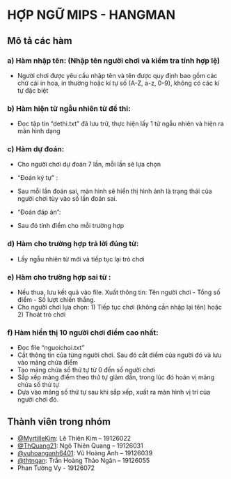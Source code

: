 # HỢP NGỮ MIPS - HANGMAN

## Mô tả các hàm
### a) Hàm nhập tên: (Nhập tên người chơi và kiểm tra tính hợp lệ)
- Người chơi được yêu cầu nhập tên và tên được quy định bao gồm các chữ cái in hoa, in thường hoặc kí tự số (A-Z, a-z, 0-9), không có các kí tự đặc biệt
### b) Hàm hiện từ ngẫu nhiên từ đề thi:
- Đọc tập tin “dethi.txt” đã lưu trữ, thực hiện lấy 1 từ ngẫu nhiên và hiện ra màn hình dạng
### c) Hàm dự đoán:
- Cho người chơi dự đoán 7 lần, mỗi lần sẽ lựa chọn
+ “Đoán ký tự” :
- Sau mỗi lần đoán sai, màn hình sẽ hiển thị hình ảnh là trạng thái của người chơi tùy vào số lần đoán sai.
+ “Đoán đáp án”:
- Sau đó tính điểm cho mỗi trường hợp
### d) Hàm cho trường hợp trả lời đúng từ:
- Lấy ngẫu nhiên từ mới và tiếp tục lại trò chơi
### e) Hàm cho trường hợp sai từ :
- Nếu thua, lưu kết quả vào file. Xuất thông tin: Tên người chơi - Tổng số điểm - Số lượt chiến thắng.
- Cho người chơi lựa chọn: 1) Tiếp tục chơi (không cần nhập lại tên) hoặc 2) Thoát trò chơi
### f) Hàm hiển thị 10 người chơi điểm cao nhất:
- Đọc file “nguoichoi.txt”
- Cắt thông tin của từng người chơi. Sau đó cắt điểm của người đó và lưu vào mảng chứa điểm
- Tạo mảng chứa số thứ tự từ 0 đến số người chơi
- Sắp xếp mảng điểm theo thứ tự giảm dần, trong lúc đó hoán vị mảng chứa số thứ tự
- Dựa vào mảng số thứ tự sau khi sắp xếp, xuất ra màn hình vị trí của người chơi đó.


## Thành viên trong nhóm
- [@MyrtilleKim](https://github.com/MyrtilleKim): Lê Thiên Kim – 19126022 
- [@ThQuang21](https://github.com/ThQuang21): Ngô Thiên Quang – 19126031 
- [@vuhoanganh6401](https://github.com/vuhoanganh6401): Vũ Hoàng Anh – 19126039 
- [@thtngan](https://github.com/thtngan): Trần Hoàng Thảo Ngân – 19126055 
- Phan Tường Vy - 19126072
